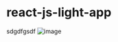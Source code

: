 # react-js-light-app
sdgdfgsdf
![image](https://github.com/user-attachments/assets/4e777584-5633-43d3-8576-35ff9e1f9c18)
